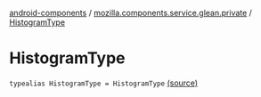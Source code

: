 [android-components](../index.md) / [mozilla.components.service.glean.private](index.md) / [HistogramType](./-histogram-type.md)

# HistogramType

`typealias HistogramType = HistogramType` [(source)](https://github.com/mozilla-mobile/android-components/blob/master/components/service/glean/src/main/java/mozilla/components/service/glean/private/MetricAliases.kt#L16)
